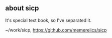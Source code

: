 ## about sicp

It's special text book, so I've separated it.

~/work/sicp, https://github.com/memerelics/sicp

